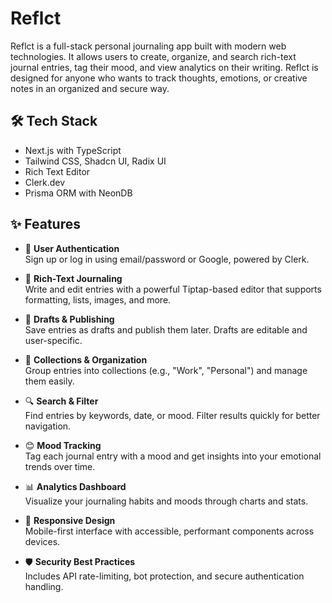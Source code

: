 # Reflct

Reflct is a full-stack personal journaling app built with modern web technologies. It allows users to create, organize, and search rich-text journal entries, tag their mood, and view analytics on their writing. Reflct is designed for anyone who wants to track thoughts, emotions, or creative notes in an organized and secure way.

## 🛠 Tech Stack

-  Next.js with TypeScript
-  Tailwind CSS, Shadcn UI, Radix UI
-  Rich Text Editor
-  Clerk.dev
-  Prisma ORM with NeonDB



## ✨ Features

- 🔐 **User Authentication**  
  Sign up or log in using email/password or Google, powered by Clerk.

- 📝 **Rich-Text Journaling**  
  Write and edit entries with a powerful Tiptap-based editor that supports formatting, lists, images, and more.

- 💾 **Drafts & Publishing**  
  Save entries as drafts and publish them later. Drafts are editable and user-specific.

- 📁 **Collections & Organization**  
  Group entries into collections (e.g., "Work", "Personal") and manage them easily.

- 🔍 **Search & Filter**  
  Find entries by keywords, date, or mood. Filter results quickly for better navigation.

- 😊 **Mood Tracking**  
  Tag each journal entry with a mood and get insights into your emotional trends over time.

- 📊 **Analytics Dashboard**  
  Visualize your journaling habits and moods through charts and stats.

- 📱 **Responsive Design**  
  Mobile-first interface with accessible, performant components across devices.

- 🛡 **Security Best Practices**  
  Includes API rate-limiting, bot protection, and secure authentication handling.
